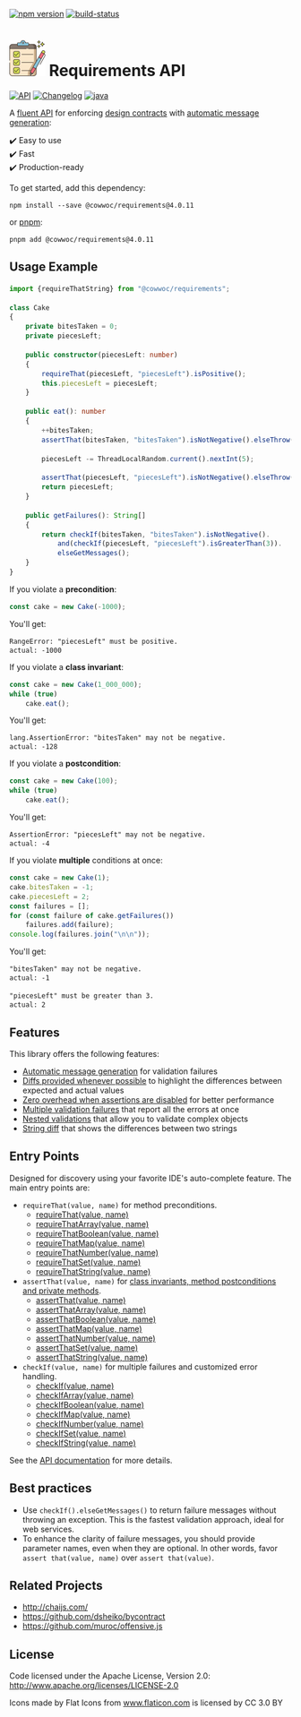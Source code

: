 [![npm version](https://badge.fury.io/js/%40cowwoc%2Frequirements.svg)](https://badge.fury.io/js/%40cowwoc%2Frequirements)
[![build-status](https://github.com/cowwoc/requirements.js/workflows/Build/badge.svg)](https://github.com/cowwoc/requirements.js/actions?query=workflow%3ABuild)

# <img src="https://raw.githubusercontent.com/cowwoc/requirements.js/release-4.0.11/docs/logo.svg?sanitize=true" width=64 height=64 alt="checklist"> Requirements API

[![API](https://img.shields.io/badge/api_docs-5B45D5.svg)](https://cowwoc.github.io/requirements.js/4.0.11/)
[![Changelog](https://img.shields.io/badge/changelog-A345D5.svg)](docs/Changelog.md)
[![java](https://img.shields.io/badge/other%20languages-java-457FD5.svg)](../../../requirements.java)

A [fluent API](https://en.m.wikipedia.org/docs/Fluent_interface) for enforcing
[design contracts](https://en.wikipedia.org/docs/Design_by_contract) with
[automatic message generation](docs/Features.md#automatic-message-generation):

✔️ Easy to use  
✔️ Fast  
✔️ Production-ready

To get started, add this dependency:

```shell
npm install --save @cowwoc/requirements@4.0.11
```

or [pnpm](https://pnpm.io/):

```shell
pnpm add @cowwoc/requirements@4.0.11
```

## Usage Example

```typescript
import {requireThatString} from "@cowwoc/requirements";

class Cake
{
	private bitesTaken = 0;
	private piecesLeft;

	public constructor(piecesLeft: number)
	{
		requireThat(piecesLeft, "piecesLeft").isPositive();
		this.piecesLeft = piecesLeft;
	}

	public eat(): number
	{
		++bitesTaken;
		assertThat(bitesTaken, "bitesTaken").isNotNegative().elseThrow();

		piecesLeft -= ThreadLocalRandom.current().nextInt(5);

		assertThat(piecesLeft, "piecesLeft").isNotNegative().elseThrow();
		return piecesLeft;
	}

	public getFailures(): String[]
	{
		return checkIf(bitesTaken, "bitesTaken").isNotNegative().
			and(checkIf(piecesLeft, "piecesLeft").isGreaterThan(3)).
			elseGetMessages();
	}
}
```

If you violate a **precondition**:

```typescript
const cake = new Cake(-1000);
```

You'll get:

```
RangeError: "piecesLeft" must be positive.
actual: -1000
```

If you violate a **class invariant**:

```typescript
const cake = new Cake(1_000_000);
while (true)
	cake.eat();
```

You'll get:

```
lang.AssertionError: "bitesTaken" may not be negative.
actual: -128
```

If you violate a **postcondition**:

```typescript
const cake = new Cake(100);
while (true)
	cake.eat();
```

You'll get:

```
AssertionError: "piecesLeft" may not be negative.
actual: -4
```

If you violate **multiple** conditions at once:

```typescript
const cake = new Cake(1);
cake.bitesTaken = -1;
cake.piecesLeft = 2;
const failures = [];
for (const failure of cake.getFailures())
	failures.add(failure);
console.log(failures.join("\n\n"));
```

You'll get:

```
"bitesTaken" may not be negative.
actual: -1

"piecesLeft" must be greater than 3.
actual: 2
```

## Features

This library offers the following features:

* [Automatic message generation](docs/Features.md#automatic-message-generation) for validation failures
* [Diffs provided whenever possible](docs/Features.md#diffs-provided-whenever-possible) to highlight the
  differences between expected and actual values
* [Zero overhead when assertions are disabled](docs/Features.md#assertion-support) for better performance
* [Multiple validation failures](docs/Features.md#multiple-validation-failures) that report all the errors at
  once
* [Nested validations](docs/Features.md#nested-validations) that allow you to validate complex objects
* [String diff](docs/Features.md#string-diff) that shows the differences between two strings

## Entry Points

Designed for discovery using your favorite IDE's auto-complete feature.
The main entry points are:

* `requireThat(value, name)` for method preconditions.
  * [requireThat(value, name)](https://cowwoc.github.io/requirements.js/4.0.11/functions/DefaultJavascriptValidators.requireThat.html)
  * [requireThatArray(value, name)](https://cowwoc.github.io/requirements.js/4.0.11/functions/DefaultJavascriptValidators.requireThatArray.html)
  * [requireThatBoolean(value, name)](https://cowwoc.github.io/requirements.js/4.0.11/functions/DefaultJavascriptValidators.requireThatBoolean.html)
  * [requireThatMap(value, name)](https://cowwoc.github.io/requirements.js/4.0.11/functions/DefaultJavascriptValidators.requireThatMap.html)
  * [requireThatNumber(value, name)](https://cowwoc.github.io/requirements.js/4.0.11/functions/DefaultJavascriptValidators.requireThatNumber.html)
  * [requireThatSet(value, name)](https://cowwoc.github.io/requirements.js/4.0.11/functions/DefaultJavascriptValidators.requireThatSet.html)
  * [requireThatString(value, name)](https://cowwoc.github.io/requirements.js/4.0.11/functions/DefaultJavascriptValidators.requireThatString.html)
* `assertThat(value, name)` for [class invariants, method postconditions and private methods](docs/Features.md#assertion-support).
  * [assertThat(value, name)](https://cowwoc.github.io/requirements.js/4.0.11/functions/DefaultJavascriptValidators.assertThat.html)
  * [assertThatArray(value, name)](https://cowwoc.github.io/requirements.js/4.0.11/functions/DefaultJavascriptValidators.assertThatArray.html)
  * [assertThatBoolean(value, name)](https://cowwoc.github.io/requirements.js/4.0.11/functions/DefaultJavascriptValidators.assertThatBoolean.html)
  * [assertThatMap(value, name)](https://cowwoc.github.io/requirements.js/4.0.11/functions/DefaultJavascriptValidators.assertThatMap.html)
  * [assertThatNumber(value, name)](https://cowwoc.github.io/requirements.js/4.0.11/functions/DefaultJavascriptValidators.assertThatNumber.html)
  * [assertThatSet(value, name)](https://cowwoc.github.io/requirements.js/4.0.11/functions/DefaultJavascriptValidators.assertThatSet.html)
  * [assertThatString(value, name)](https://cowwoc.github.io/requirements.js/4.0.11/functions/DefaultJavascriptValidators.assertThatString.html)
* `checkIf(value, name)` for multiple failures and customized error handling.
  * [checkIf(value, name)](https://cowwoc.github.io/requirements.js/4.0.11/functions/DefaultJavascriptValidators.checkIf.html)
  * [checkIfArray(value, name)](https://cowwoc.github.io/requirements.js/4.0.11/functions/DefaultJavascriptValidators.checkIfArray.html)
  * [checkIfBoolean(value, name)](https://cowwoc.github.io/requirements.js/4.0.11/functions/DefaultJavascriptValidators.checkIfBoolean.html)
  * [checkIfMap(value, name)](https://cowwoc.github.io/requirements.js/4.0.11/functions/DefaultJavascriptValidators.checkIfMap.html)
  * [checkIfNumber(value, name)](https://cowwoc.github.io/requirements.js/4.0.11/functions/DefaultJavascriptValidators.checkIfNumber.html)
  * [checkIfSet(value, name)](https://cowwoc.github.io/requirements.js/4.0.11/functions/DefaultJavascriptValidators.checkIfSet.html)
  * [checkIfString(value, name)](https://cowwoc.github.io/requirements.js/4.0.11/functions/DefaultJavascriptValidators.checkIfString.html)
  

See the [API documentation](https://cowwoc.github.io/requirements.js/4.0.11/) for more details.

## Best practices

* Use `checkIf().elseGetMessages()` to return failure messages without throwing an exception.
  This is the fastest validation approach, ideal for web services.
* To enhance the clarity of failure messages, you should provide parameter names, even when they are optional.
  In other words, favor `assert that(value, name)` over `assert that(value)`.

## Related Projects

* http://chaijs.com/
* https://github.com/dsheiko/bycontract
* https://github.com/muroc/offensive.js

## License

Code licensed under the Apache License, Version 2.0: http://www.apache.org/licenses/LICENSE-2.0

Icons made by Flat Icons from www.flaticon.com is licensed by CC 3.0 BY